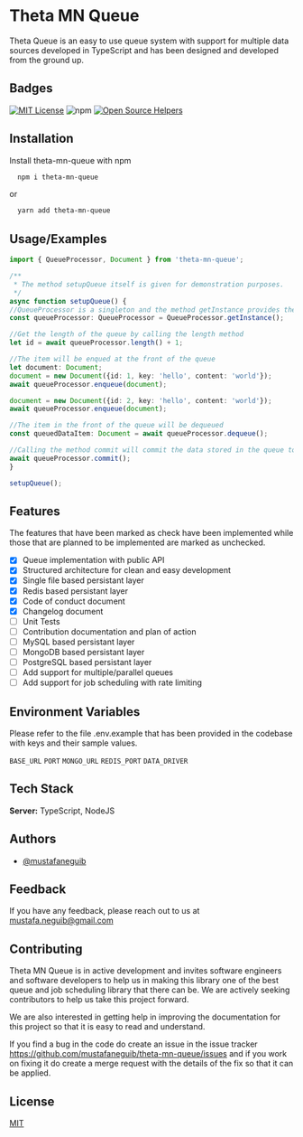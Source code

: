 
# Theta MN Queue

Theta Queue is an easy to use queue system with support for multiple data sources developed in TypeScript and has been designed and developed from the ground up.

## Badges

[![MIT License](https://img.shields.io/badge/License-MIT-green.svg)](https://choosealicense.com/licenses/mit/) 
![npm](https://img.shields.io/npm/v/theta-mn-queue)
[![Open Source Helpers](https://www.codetriage.com/mustafaneguib/theta-mn-queue/badges/users.svg)](https://www.codetriage.com/mustafaneguib/theta-mn-queue)

## Installation

Install theta-mn-queue with npm

```bash
  npm i theta-mn-queue

```
or

```bash
  yarn add theta-mn-queue
```

## Usage/Examples

```typescript
import { QueueProcessor, Document } from 'theta-mn-queue';

/**
 * The method setupQueue itself is given for demonstration purposes.
 */
async function setupQueue() {
//QueueProcessor is a singleton and the method getInstance provides the live object.
const queueProcessor: QueueProcessor = QueueProcessor.getInstance();

//Get the length of the queue by calling the length method
let id = await queueProcessor.length() + 1;

//The item will be enqued at the front of the queue
let document: Document;
document = new Document({id: 1, key: 'hello', content: 'world'});
await queueProcessor.enqueue(document);

document = new Document({id: 2, key: 'hello', content: 'world'});
await queueProcessor.enqueue(document);

//The item in the front of the queue will be dequeued
const queuedDataItem: Document = await queueProcessor.dequeue(); 

//Calling the method commit will commit the data stored in the queue to the data storage set in the .env file. If this method is not called then the data in the queue is not persisted and is in memory.
await queueProcessor.commit();
}

setupQueue();

```

## Features
The features that have been marked as check have been implemented while those that are planned to be implemented are marked as unchecked.

- [x] Queue implementation with public API
- [x] Structured architecture for clean and easy development
- [x] Single file based persistant layer
- [X] Redis based persistant layer
- [X] Code of conduct document
- [X] Changelog document 
- [ ] Unit Tests
- [ ] Contribution documentation and plan of action
- [ ] MySQL based persistant layer
- [ ] MongoDB based persistant layer
- [ ] PostgreSQL based persistant layer
- [ ] Add support for multiple/parallel queues
- [ ] Add support for job scheduling with rate limiting

## Environment Variables

Please refer to the file .env.example that has been provided in the codebase with keys and their sample values.

`BASE_URL`
`PORT`
`MONGO_URL` 
`REDIS_PORT`
`DATA_DRIVER`

## Tech Stack

**Server:** TypeScript, NodeJS

## Authors

- [@mustafaneguib](https://www.github.com/mustafaneguib)


## Feedback

If you have any feedback, please reach out to us at mustafa.neguib@gmail.com

## Contributing

Theta MN Queue is in active development and invites software engineers and software developers to help us in making this library one of the best queue and job scheduling library that there can be. We are actively seeking contributors to help us take this project forward.

We are also interested in getting help in improving the documentation for this project so that it is easy to read and understand.

If you find a bug in the code do create an issue in the issue tracker https://github.com/mustafaneguib/theta-mn-queue/issues and if you work on fixing it do create a merge request with the details of the fix so that it can be applied.


## License

[MIT](https://choosealicense.com/licenses/mit/)

